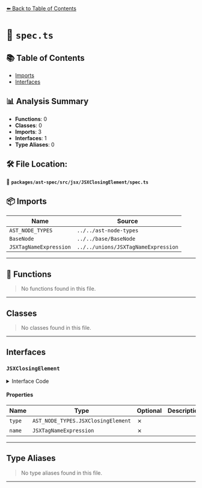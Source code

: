 [⬅️ Back to Table of Contents](../../../../../index.md)

# 📄 `spec.ts`

## 📚 Table of Contents

- [Imports](#imports)
- [Interfaces](#interfaces)

## 📊 Analysis Summary

- **Functions**: 0
- **Classes**: 0
- **Imports**: 3
- **Interfaces**: 1
- **Type Aliases**: 0

## 🛠️ File Location:
📂 **`packages/ast-spec/src/jsx/JSXClosingElement/spec.ts`**

## 📦 Imports

| Name | Source |
|------|--------|
| `AST_NODE_TYPES` | `../../ast-node-types` |
| `BaseNode` | `../../base/BaseNode` |
| `JSXTagNameExpression` | `../../unions/JSXTagNameExpression` |


---

## 🔧 Functions

> No functions found in this file.


---

## Classes

> No classes found in this file.


---

## Interfaces

### `JSXClosingElement`

<details><summary>Interface Code</summary>

```ts
export interface JSXClosingElement extends BaseNode {
  type: AST_NODE_TYPES.JSXClosingElement;
  name: JSXTagNameExpression;
}
```
</details>

#### Properties

| Name | Type | Optional | Description |
|------|------|----------|-------------|
| `type` | `AST_NODE_TYPES.JSXClosingElement` | ✗ |  |
| `name` | `JSXTagNameExpression` | ✗ |  |


---

## Type Aliases

> No type aliases found in this file.


---
